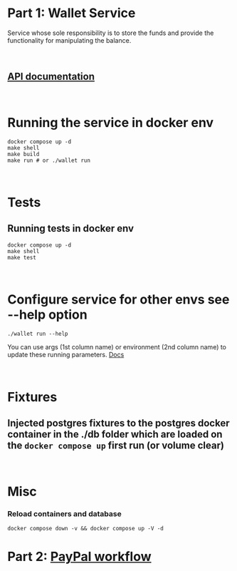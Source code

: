 # Part 1: Wallet Service
Service whose sole responsibility is to store the
funds and provide the functionality for manipulating the balance.

&nbsp; 

## [API documentation](https://documenter.getpostman.com/view/2833399/TzeWF7TQ)

&nbsp; 

# Running the service in docker env
```
docker compose up -d
make shell
make build
make run # or ./wallet run
```

&nbsp; 
# Tests
## Running tests in docker env
```
docker compose up -d
make shell
make test
```

&nbsp; 


# Configure service for other envs see --help option 
```
./wallet run --help
```

You can use args (1st column name) or environment (2nd column name) to update these running parameters. [Docs](https://github.com/synthesio/zconfig)

&nbsp; 

# Fixtures
## Injected postgres fixtures to the postgres docker container in the ./db folder which are loaded on the `docker compose up` first run (or volume clear)
&nbsp; 
# Misc
### Reload containers and database 
```
docker compose down -v && docker compose up -V -d
```


# Part 2: [PayPal workflow](https://www.websequencediagrams.com/files/render?link=bqEqgYcgtmXAbBDod1BQGGiye84xcKO5uRR0kIoBMEt1i7FxvpsRrns9dT84lqaU)
